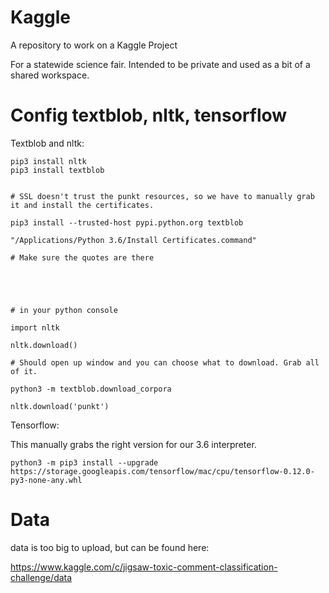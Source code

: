 # Kaggle
A repository to work on a Kaggle Project

For a statewide science fair. Intended to be private and used as a bit of a shared workspace. 


# Config textblob, nltk, tensorflow

Textblob and nltk:

    pip3 install nltk
    pip3 install textblob
    
        
    # SSL doesn't trust the punkt resources, so we have to manually grab it and install the certificates. 
    
    pip3 install --trusted-host pypi.python.org textblob
    
    "/Applications/Python 3.6/Install Certificates.command"
    
    # Make sure the quotes are there
 
    
    
    
    
    # in your python console
    
    import nltk
    
    nltk.download()
   
    # Should open up window and you can choose what to download. Grab all of it.
    
    python3 -m textblob.download_corpora
    
    nltk.download('punkt')
    
Tensorflow:

This manually grabs the right version for our 3.6 interpreter.

    python3 -m pip3 install --upgrade https://storage.googleapis.com/tensorflow/mac/cpu/tensorflow-0.12.0-py3-none-any.whl
    
    
    
 
# Data

data is too big to upload, but can be found here:

https://www.kaggle.com/c/jigsaw-toxic-comment-classification-challenge/data
    
    
 
    
   
